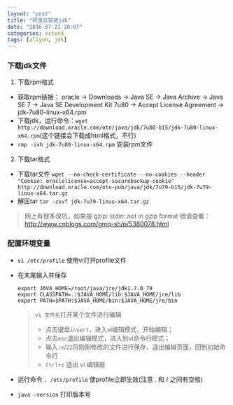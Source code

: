 ```yaml
---
layout: "post"
title: "阿里云安装jdk"
date: "2016-07-21 20:07"
categories: extend
tags: [aliyun, jdk]
---
```


### 下载jdk文件
1. 下载rpm格式
  - 获取rpm链接： oracle -> Downloads -> Java SE -> Java Archive -> Java SE 7 -> Java SE Development Kit 7u80 -> Accept License Agreement -> jdk-7u80-linux-x64.rpm
  - 下载jdk，运行命令：`wget http://download.oracle.com/otn/java/jdk/7u80-b15/jdk-7u80-linux-x64.rpm`(这个链接会下载成html格式，不行)
  - `rmp -ivh jdk-7u80-linux-x64.rpm` 安装rpm文件
2. 下载tar格式
  - 下载tar文件 `wget --no-check-certificate --no-cookies --header "Cookie: oraclelicense=accept-securebackup-cookie" http://download.oracle.com/otn-pub/java/jdk/7u79-b15/jdk-7u79-linux-x64.tar.gz`
  - 解压tar `tar -zxvf jdk-7u79-linux-x64.tar.gz`
  > 网上有很多深坑，如果报 gzip: stdin: not in gzip format 错请查看：http://www.cnblogs.com/gmq-sh/p/5380078.html

### 配置环境变量
- `vi /etc/profile` 使用vi打开profile文件
- 在末尾输入并保存
  ```linux
  export JAVA_HOME=/root/java/jre/jdk1.7.0_79
  export CLASSPATH=.:$JAVA_HOME/lib:$JAVA_HOME/jre/lib
  export PATH=$PATH:$JAVA_HOME/bin:$JAVA_HOME/jre/bin
  ```
  > `vi 文件名`打开某个文件进行编辑
  > - 点击键盘`insert`，进入vi编辑模式，开始编辑；
  > - 点击`esc`退出编辑模式，进入到vi命令行模式；
  > - 输入`:x`/`ZZ`将刚刚修改的文件进行保存，退出编辑页面，回到初始命令行
  > - `Ctrl+z` 退出 vi 编辑器

- 运行命令 `. /etc/profile` 使profile立即生效(注意 . 和 / 之间有空格)
- `java -version` 打印版本号
